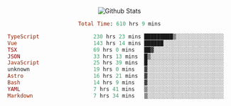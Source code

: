 <!DOCTYPE html>
<body>
<div align="center">
  
  ![Github Stats](https://github-readme-stats.vercel.app/api?username=verycrunchy&show_icons=true&theme=radical)

<!--START_SECTION:waka-->

```ruby
Total Time: 610 hrs 9 mins

TypeScript                 230 hrs 23 mins █████████▒░░░░░░░░░░░░░░░   37.77 %
Vue                        143 hrs 14 mins ██████░░░░░░░░░░░░░░░░░░░   23.48 %
TSX                        69 hrs 0 mins   ██▓░░░░░░░░░░░░░░░░░░░░░░   11.31 %
JSON                       33 hrs 13 mins  █▒░░░░░░░░░░░░░░░░░░░░░░░   05.45 %
JavaScript                 25 hrs 39 mins  █░░░░░░░░░░░░░░░░░░░░░░░░   04.20 %
unknown                    19 hrs 0 mins   ▓░░░░░░░░░░░░░░░░░░░░░░░░   03.11 %
Astro                      16 hrs 21 mins  ▓░░░░░░░░░░░░░░░░░░░░░░░░   02.68 %
Bash                       14 hrs 9 mins   ▓░░░░░░░░░░░░░░░░░░░░░░░░   02.32 %
YAML                       7 hrs 41 mins   ▒░░░░░░░░░░░░░░░░░░░░░░░░   01.26 %
Markdown                   7 hrs 34 mins   ▒░░░░░░░░░░░░░░░░░░░░░░░░   01.24 %
```

<!--END_SECTION:waka-->
</div>
</body>
</html>

